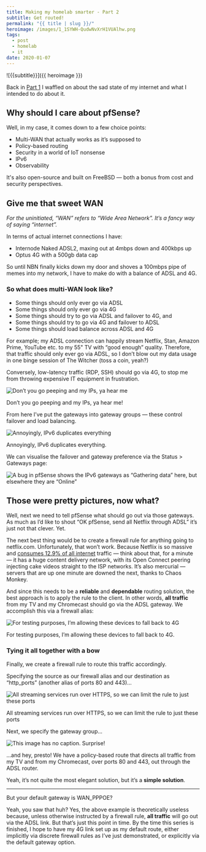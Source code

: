 ```yaml
---
title: Making my homelab smarter - Part 2
subtitle: Get routed!
permalink: "{{ title | slug }}/"
heroimage: /images/1_1SYWH-QudwNvXrH1VUAlhw.png
tags:
  - post
  - homelab
  - it
date: 2020-01-07
---
```


![{{subtitle}}]({{ heroimage }})

Back in [Part 1](/making-my-homelab-smarter-part-1/) I waffled on about the sad state of my internet and what I intended to do about it.

## Why should I care about pfSense?

Well, in my case, it comes down to a few choice points:

* Multi-WAN that actually works as it’s supposed to
* Policy-based routing
* Security in a world of IoT nonsense
* IPv6
* Observability

It's also open-source and built on FreeBSD — both a bonus from cost and security perspectives.

## Give me that sweet WAN

*For the uninitiated, “WAN” refers to “Wide Area Network”. It’s a fancy way of saying “internet”.*

In terms of actual internet connections I have:

* Internode Naked ADSL2, maxing out at 4mbps down and 400kbps up
* Optus 4G with a 500gb data cap

So until NBN finally kicks down my door and shoves a 100mbps pipe of memes into my network, I have to make do with a balance of ADSL and 4G.

### So what does multi-WAN look like?

* Some things should only ever go via ADSL
* Some things should only ever go via 4G
* Some things should try to go via ADSL and failover to 4G, and
* Some things should try to go via 4G and failover to ADSL
* Some things should load balance across ADSL and 4G

For example; my ADSL connection can happily stream Netflix, Stan, Amazon Prime, YouTube etc. to my 55" TV with “good enough” quality. Therefore, that traffic should only ever go via ADSL, so I don’t blow out my data usage in one binge session of The Witcher (toss a coin, yeah?)

Conversely, low-latency traffic (RDP, SSH) should go via 4G, to stop me from throwing expensive IT equipment in frustration.

![Don’t you go peeping and my IPs, ya hear me](/images/1_1SYWH-QudwNvXrH1VUAlhw.png)

Don’t you go peeping and my IPs, ya hear me!

From here I’ve put the gateways into gateway groups — these control failover and load balancing.

![Annoyingly, IPv6 duplicates everything](/images/1_bJgTd-LKMdIrIIVdCkLPng.png)

Annoyingly, IPv6 duplicates everything.

We can visualise the failover and gateway preference via the Status > Gateways page:

![A bug in pfSense shows the IPv6 gateways as “Gathering data” here, but elsewhere they are “Online”](/images/1_jDsM0PU32ro6rXQDrUweDg.png)

## Those were pretty pictures, now what?

Well, next we need to tell pfSense what should go out via those gateways. As much as I’d like to shout “OK pfSense, send all Netflix through ADSL” it’s just not that clever. Yet.

The next best thing would be to create a firewall rule for anything going to netflix.com. Unfortunately, that won’t work. Because Netflix is so massive and [consumes 12.9% of all internet](https://variety.com/2019/digital/news/netflix-loses-title-top-downstream-bandwidth-application-1203330313/) traffic — think about that, for a minute — it has a huge content delivery network, with its Open Connect peering injecting cake videos straight to the ISP networks. It’s also mercurial — servers that are up one minute are downed the next, thanks to Chaos Monkey.

And since this needs to be a **reliable** and **dependable** routing solution, the best approach is to apply the rule to the client. In other words, **all traffic** from my TV and my Chromecast should go via the ADSL gateway. We accomplish this via a firewall alias:

![For testing purposes, I’m allowing these devices to fall back to 4G](/images/1_GUXrZ862oho5ams1IXC-QQ.png)

For testing purposes, I’m allowing these devices to fall back to 4G.

### Tying it all together with a bow

Finally, we create a firewall rule to route this traffic accordingly.

Specifying the source as our firewall alias and our destination as “http_ports” (another alias of ports 80 and 443)...

![All streaming services run over HTTPS, so we can limit the rule to just these ports](/images/1_9AvJ0Ndfdt9huSSxk8aDaA.png)

All streaming services run over HTTPS, so we can limit the rule to just these ports

Next, we specify the gateway group...

![This image has no caption. Surprise!](/images/1_KJ9g0FvxpORAhJSvSKAcOw.png)

...and hey, presto! We have a policy-based route that directs all traffic from my TV and from my Chromecast, over ports 80 and 443, out through the ADSL router.

Yeah, it’s not quite the most elegant solution, but it’s a **simple solution**.

---

But your default gateway is WAN_PPPOE?

Yeah, you saw that huh? Yes, the above example is theoretically useless because, unless otherwise instructed by a firewall rule, **all traffic** will go out via the ADSL link. But that’s just this point in time. By the time this series is finished, I hope to have my 4G link set up as my default route, either implicitly via discrete firewall rules as I’ve just demonstrated, or explicitly via the default gateway option.

